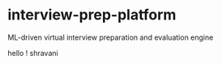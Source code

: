 # interview-prep-platform
ML-driven virtual interview preparation and evaluation engine

hello ! shravani 
